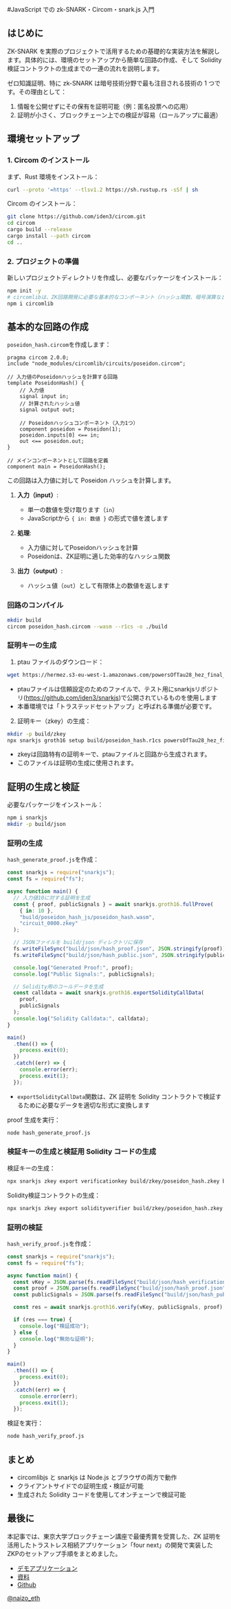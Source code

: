 #JavaScript での zk-SNARK・Circom・snark.js 入門

## はじめに

ZK-SNARK を実際のプロジェクトで活用するための基礎的な実装方法を解説します。具体的には、環境のセットアップから簡単な回路の作成、そして Solidity 検証コントラクトの生成までの一連の流れを説明します。

ゼロ知識証明、特に zk-SNARK は暗号技術分野で最も注目される技術の 1 つです。その理由として：

1. 情報を公開せずにその保有を証明可能（例：匿名投票への応用）
2. 証明が小さく、ブロックチェーン上での検証が容易（ロールアップに最適）

## 環境セットアップ

### 1. Circom のインストール

まず、Rust 環境をインストール：

```bash
curl --proto '=https' --tlsv1.2 https://sh.rustup.rs -sSf | sh
```

Circom のインストール：

```bash
git clone https://github.com/iden3/circom.git
cd circom
cargo build --release
cargo install --path circom
cd ..
```

### 2. プロジェクトの準備

新しいプロジェクトディレクトリを作成し、必要なパッケージをインストール：

```bash
npm init -y
# circomlibは、ZK回路開発に必要な基本的なコンポーネント（ハッシュ関数、暗号演算など）を提供するライブラリです
npm i circomlib
```

## 基本的な回路の作成

`poseidon_hash.circom`を作成します：

```circom
pragma circom 2.0.0;
include "node_modules/circomlib/circuits/poseidon.circom";

// 入力値のPoseidonハッシュを計算する回路
template PoseidonHash() {
    // 入力値
    signal input in;
    // 計算されたハッシュ値
    signal output out;

    // Poseidonハッシュコンポーネント（入力1つ）
    component poseidon = Poseidon(1);
    poseidon.inputs[0] <== in;
    out <== poseidon.out;
}

// メインコンポーネントとして回路を定義
component main = PoseidonHash();
```

この回路は入力値に対して Poseidon ハッシュを計算します。

1. **入力（input）**:
   - 単一の数値を受け取ります（`in`）
   - JavaScriptから `{ in: 数値 }` の形式で値を渡します

2. **処理**:
   - 入力値に対してPoseidonハッシュを計算
   - Poseidonは、ZK証明に適した効率的なハッシュ関数

3. **出力（output）**:
   - ハッシュ値（`out`）として有限体上の数値を返します

### 回路のコンパイル

```bash
mkdir build
circom poseidon_hash.circom --wasm --r1cs -o ./build
```

### 証明キーの生成

1. ptau ファイルのダウンロード：

```bash
wget https://hermez.s3-eu-west-1.amazonaws.com/powersOfTau28_hez_final_12.ptau
```
- ptauファイルは信頼設定のためのファイルで、テスト用にsnarkjsリポジトリ(https://github.com/iden3/snarkjs)で公開されているものを使用します
- 本番環境では「トラステッドセットアップ」と呼ばれる準備が必要です。

2. 証明キー（zkey）の生成：

```bash
mkdir -p build/zkey
npx snarkjs groth16 setup build/poseidon_hash.r1cs powersOfTau28_hez_final_12.ptau build/zkey/poseidon_hash.zkey
```
- zkeyは回路特有の証明キーで、ptauファイルと回路から生成されます。
- このファイルは証明の生成に使用されます。

## 証明の生成と検証

必要なパッケージをインストール：

```bash
npm i snarkjs
mkdir -p build/json
```

### 証明の生成

`hash_generate_proof.js`を作成：

```javascript
const snarkjs = require("snarkjs");
const fs = require("fs");

async function main() {
  // 入力値10に対する証明を生成
  const { proof, publicSignals } = await snarkjs.groth16.fullProve(
    { in: 10 },
    "build/poseidon_hash_js/poseidon_hash.wasm",
    "circuit_0000.zkey"
  );

  // JSONファイルを build/json ディレクトリに保存
  fs.writeFileSync("build/json/hash_proof.json", JSON.stringify(proof));
  fs.writeFileSync("build/json/hash_public.json", JSON.stringify(publicSignals));

  console.log("Generated Proof:", proof);
  console.log("Public Signals:", publicSignals);

  // Solidity用のコールデータを生成
  const calldata = await snarkjs.groth16.exportSolidityCallData(
    proof,
    publicSignals
  );
  console.log("Solidity Calldata:", calldata);
}

main()
  .then(() => {
    process.exit(0);
  })
  .catch((err) => {
    console.error(err);
    process.exit(1);
  });
```

- `exportSolidityCallData`関数は、ZK 証明を Solidity コントラクトで検証するために必要なデータを適切な形式に変換します

proof 生成を実行：

```bash
node hash_generate_proof.js
```

### 検証キーの生成と検証用 Solidity コードの生成

検証キーの生成：
```bash
npx snarkjs zkey export verificationkey build/zkey/poseidon_hash.zkey build/json/hash_verification_key.json
```

Solidity検証コントラクトの生成：
```bash
npx snarkjs zkey export solidityverifier build/zkey/poseidon_hash.zkey src/PoseidonHashVerifier.sol
```

### 証明の検証

`hash_verify_proof.js`を作成：

```javascript
const snarkjs = require("snarkjs");
const fs = require("fs");

async function main() {
  const vKey = JSON.parse(fs.readFileSync("build/json/hash_verification_key.json"));
  const proof = JSON.parse(fs.readFileSync("build/json/hash_proof.json"));
  const publicSignals = JSON.parse(fs.readFileSync("build/json/hash_public.json"));

  const res = await snarkjs.groth16.verify(vKey, publicSignals, proof);

  if (res === true) {
    console.log("検証成功");
  } else {
    console.log("無効な証明");
  }
}

main()
  .then(() => {
    process.exit(0);
  })
  .catch((err) => {
    console.error(err);
    process.exit(1);
  });
```

検証を実行：

```bash
node hash_verify_proof.js
```

## まとめ

- circomlibjs と snarkjs は Node.js とブラウザの両方で動作
- クライアントサイドでの証明生成・検証が可能
- 生成された Solidity コードを使用してオンチェーンで検証可能

## 最後に
本記事では、東京大学ブロックチェーン講座で最優秀賞を受賞した、ZK 証明を活用したトラストレス相続アプリケーション「four next」の開発で実装したZKPのセットアップ手順をまとめました。

- [デモアプリケーション](https://trustless-inheritance.vercel.app/)
- [資料](https://trustless-inheritance.vercel.app/presentation/)
- [Github](https://github.com/naizo01/TrustlessInheritance)

[@naizo_eth](https://x.com/naizo_eth)